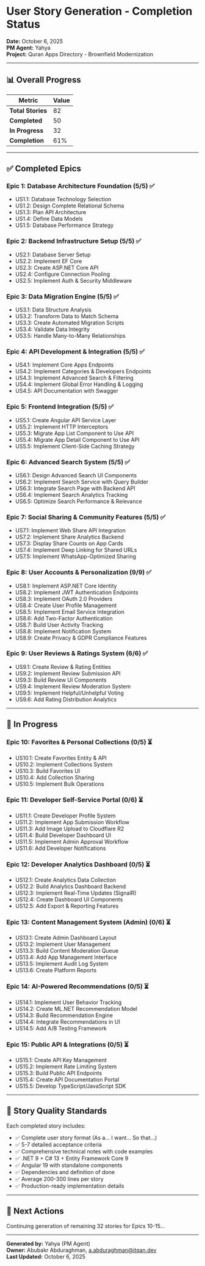 # User Story Generation - Completion Status

**Date:** October 6, 2025  
**PM Agent:** Yahya  
**Project:** Quran Apps Directory - Brownfield Modernization

---

## 📊 Overall Progress

| Metric | Value |
|--------|-------|
| **Total Stories** | 82 |
| **Completed** | 50 |
| **In Progress** | 32 |
| **Completion** | 61% |

---

## ✅ Completed Epics

### Epic 1: Database Architecture Foundation (5/5) ✅
- US1.1: Database Technology Selection
- US1.2: Design Complete Relational Schema
- US1.3: Plan API Architecture
- US1.4: Define Data Models
- US1.5: Database Performance Strategy

### Epic 2: Backend Infrastructure Setup (5/5) ✅
- US2.1: Database Server Setup
- US2.2: Implement EF Core
- US2.3: Create ASP.NET Core API
- US2.4: Configure Connection Pooling
- US2.5: Implement Auth & Security Middleware

### Epic 3: Data Migration Engine (5/5) ✅
- US3.1: Data Structure Analysis
- US3.2: Transform Data to Match Schema
- US3.3: Create Automated Migration Scripts
- US3.4: Validate Data Integrity
- US3.5: Handle Many-to-Many Relationships

### Epic 4: API Development & Integration (5/5) ✅
- US4.1: Implement Core Apps Endpoints
- US4.2: Implement Categories & Developers Endpoints
- US4.3: Implement Advanced Search & Filtering
- US4.4: Implement Global Error Handling & Logging
- US4.5: API Documentation with Swagger

### Epic 5: Frontend Integration (5/5) ✅
- US5.1: Create Angular API Service Layer
- US5.2: Implement HTTP Interceptors
- US5.3: Migrate App List Component to Use API
- US5.4: Migrate App Detail Component to Use API
- US5.5: Implement Client-Side Caching Strategy

### Epic 6: Advanced Search System (5/5) ✅
- US6.1: Design Advanced Search UI Components
- US6.2: Implement Search Service with Query Builder
- US6.3: Integrate Search Page with Backend API
- US6.4: Implement Search Analytics Tracking
- US6.5: Optimize Search Performance & Relevance

### Epic 7: Social Sharing & Community Features (5/5) ✅
- US7.1: Implement Web Share API Integration
- US7.2: Implement Share Analytics Backend
- US7.3: Display Share Counts on App Cards
- US7.4: Implement Deep Linking for Shared URLs
- US7.5: Implement WhatsApp-Optimized Sharing

### Epic 8: User Accounts & Personalization (9/9) ✅
- US8.1: Implement ASP.NET Core Identity
- US8.2: Implement JWT Authentication Endpoints
- US8.3: Implement OAuth 2.0 Providers
- US8.4: Create User Profile Management
- US8.5: Implement Email Service Integration
- US8.6: Add Two-Factor Authentication
- US8.7: Build User Activity Tracking
- US8.8: Implement Notification System
- US8.9: Create Privacy & GDPR Compliance Features

### Epic 9: User Reviews & Ratings System (6/6) ✅
- US9.1: Create Review & Rating Entities
- US9.2: Implement Review Submission API
- US9.3: Build Review UI Components
- US9.4: Implement Review Moderation System
- US9.5: Implement Helpful/Unhelpful Voting
- US9.6: Add Rating Distribution Analytics

---

## 🔄 In Progress

### Epic 10: Favorites & Personal Collections (0/5) ⏳
- US10.1: Create Favorites Entity & API
- US10.2: Implement Collections System
- US10.3: Build Favorites UI
- US10.4: Add Collection Sharing
- US10.5: Implement Bulk Operations

### Epic 11: Developer Self-Service Portal (0/6) ⏳
- US11.1: Create Developer Profile System
- US11.2: Implement App Submission Workflow
- US11.3: Add Image Upload to Cloudflare R2
- US11.4: Build Developer Dashboard UI
- US11.5: Implement Admin Approval Workflow
- US11.6: Add Developer Notifications

### Epic 12: Developer Analytics Dashboard (0/5) ⏳
- US12.1: Create Analytics Data Collection
- US12.2: Build Analytics Dashboard Backend
- US12.3: Implement Real-Time Updates (SignalR)
- US12.4: Create Dashboard UI Components
- US12.5: Add Export & Reporting Features

### Epic 13: Content Management System (Admin) (0/6) ⏳
- US13.1: Create Admin Dashboard Layout
- US13.2: Implement User Management
- US13.3: Build Content Moderation Queue
- US13.4: Add App Management Interface
- US13.5: Implement Audit Log System
- US13.6: Create Platform Reports

### Epic 14: AI-Powered Recommendations (0/5) ⏳
- US14.1: Implement User Behavior Tracking
- US14.2: Create ML.NET Recommendation Model
- US14.3: Build Recommendation Engine
- US14.4: Integrate Recommendations in UI
- US14.5: Add A/B Testing Framework

### Epic 15: Public API & Integrations (0/5) ⏳
- US15.1: Create API Key Management
- US15.2: Implement Rate Limiting System
- US15.3: Build Public API Endpoints
- US15.4: Create API Documentation Portal
- US15.5: Develop TypeScript/JavaScript SDK

---

## 📝 Story Quality Standards

Each completed story includes:
- ✅ Complete user story format (As a... I want... So that...)
- ✅ 5-7 detailed acceptance criteria
- ✅ Comprehensive technical notes with code examples
- ✅ .NET 9 + C# 13 + Entity Framework Core 9
- ✅ Angular 19 with standalone components
- ✅ Dependencies and definition of done
- ✅ Average 200-300 lines per story
- ✅ Production-ready implementation details

---

## 🎯 Next Actions

Continuing generation of remaining 32 stories for Epics 10-15...

---

**Generated by:** Yahya (PM Agent)  
**Owner:** Abubakr Abduraghman, a.abduraghman@itqan.dev  
**Last Updated:** October 6, 2025
